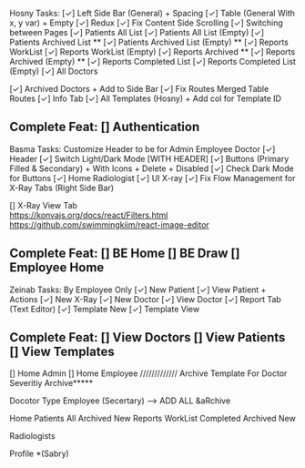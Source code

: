 Hosny Tasks:
[✓] Left Side Bar (General) + Spacing
[✓] Table (General With x, y var) + Empty
[✓] Redux
[✓] Fix Content Side Scrolling
[✓] Switching between Pages
[✓] Patients All List
[✓] Patients All List (Empty)
[✓] Patients Archived List **
[✓] Patients Archived List (Empty) **
[✓] Reports WorkList
[✓] Reports WorkList (Empty)
[✓] Reports Archived **
[✓] Reports Archived (Empty) **
[✓] Reports Completed List
[✓] Reports Completed List (Empty)
[✓] All Doctors

[✓] Archived Doctors + Add to Side Bar
[✓] Fix Routes Merged Table Routes
[✓] Info Tab
[✓] All Templates (Hosny) + Add col for Template ID

Complete Feat:
[] Authentication
---

Basma Tasks:
Customize Header to be for Admin Employee Doctor
[✓] Header
[✓] Switch Light/Dark Mode [WITH HEADER]
[✓] Buttons (Primary Filled & Secondary) + With Icons + Delete + Disabled
[✓] Check Dark Mode for Buttons
[✓] Home Radiologist
[✓] UI X-ray
[✓] Fix Flow Management for X-Ray Tabs (Right Side Bar)

[] X-Ray View Tab  
    https://konvajs.org/docs/react/Filters.html 
    https://github.com/swimmingkiim/react-image-editor

Complete Feat:
[] BE Home
[] BE Draw
[] Employee Home
---

Zeinab Tasks:
By Employee Only
[✓] New Patient
[✓] View Patient + Actions
[✓] New X-Ray
[✓] New Doctor
[✓] View Doctor
[✓] Report Tab (Text Editor)
[✓] Template New 
[✓] Template View


Complete Feat:
[] View Doctors
[] View Patients
[] View Templates
---




[] Home Admin
[] Home Employee
/////////////
Archive
Template For Doctor
Severitiy
Archive**\***

Docotor Type
Employee (Secertary) --> ADD ALL &aRchive


<!-- Drawer -->
Home
Patients
    All 
    Archived
    New
Reports
    WorkList
    Completed
    Archived
    New

Radiologists

Profile *(Sabry)